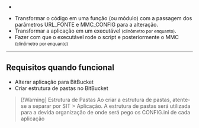 - ~~~Alterar o código para não mais mudar apenas a URL, e sim o config.ini inteiro~
- Transformar o código em uma função (ou módulo) com a passagem dos parâmetros URL_FONTE e MMC_CONFIG para a alteração.
- Transformar a aplicação em um executável <small>(clinômetro por enquanto)</small>.
- Fazer com que o executável rode o script e posteriormente o MMC <small>(clinômetro por enquanto)</small>
---
## Requisitos quando funcional

- Alterar aplicação para BitBucket
- Criar estrutura de pastas no BitBucket

> [!Warning] Estrutura de Pastas
> Ao criar a estrutura de pastas, atente-se a separar por SIT > Aplicação.
> A estrutura de pastas será utilizada para a devida organização de onde será pego os CONFIG.ini de cada aplicação
